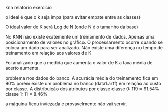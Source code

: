 

knn relatório exercício

o ideal é que o k seja impa (para evitar empate entre as classes)

O ideal valor de K será Log de N (onde N é o tamanho da base)


No KNN não existe exatemente um treinamento de dados.
 Apenas uma posicionamento de valores no gráfico.
O processamento ocorre quando se coloca um dado para ser analizado. Não existe uma diferença no tempo de treinamento em relação aos valores de K


Foi analizado que a medida que aumenta o valor de K a taxa média de acerto aumenta.


problema nos dados do banco.
A acurácia média do treinamento fica em 90% porém existe um problema no banco (data1.arff)
em relação ao custo por classe.
A distribuição dos atributos por classe
classe   0:   119 = 91.54% 
classe   1:   11  =  8.46%

a máquina ficou inviezada e provavelmente não vai servir.


